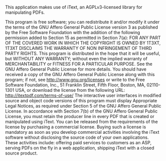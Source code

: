 This application makes use of iText, an AGPLv3-licensed library for manipulating PDFs.

This program is free software; you can redistribute it and/or modify it under the terms of the GNU Affero General Public License version 3 as published by the Free Software Foundation with the addition of the following permission added to Section 15 as permitted in Section 7(a): FOR ANY PART OF THE COVERED WORK IN WHICH THE COPYRIGHT IS OWNED BY 1T3XT, 1T3XT DISCLAIMS THE WARRANTY OF NON INFRINGEMENT OF THIRD PARTY RIGHTS.
This program is distributed in the hope that it will be useful, but WITHOUT ANY WARRANTY; without even the implied warranty of MERCHANTABILITY or FITNESS FOR A PARTICULAR PURPOSE. See the GNU Affero General Public License for more details. You should have received a copy of the GNU Affero General Public License along with this program; if not, see http://www.gnu.org/licenses or write to the Free Software Foundation, Inc., 51 Franklin Street, Fifth Floor, Boston, MA, 02110-1301 USA, or download the license from the following URL: http://itextpdf.com/terms-of-use/
The interactive user interfaces in modified source and object code versions of this program must display Appropriate Legal Notices, as required under Section 5 of the GNU Affero General Public License.
In accordance with Section 7(b) of the GNU Affero General Public License, you must retain the producer line in every PDF that is created or manipulated using iText.
You can be released from the requirements of the license by purchasing a commercial license. Buying such a license is mandatory as soon as you develop commercial activities involving the iText software without disclosing the source code of your own applications. These activities include: offering paid services to customers as an ASP, serving PDFs on the fly in a web application, shipping iText with a closed source product.
